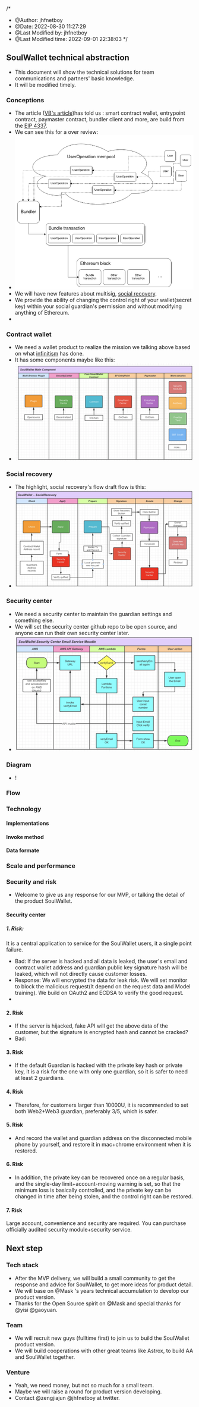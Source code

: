 /*
 * @Author: jhfnetboy 
 * @Date: 2022-08-30 11:27:29 
 * @Last Modified by: jhfnetboy
 * @Last Modified time: 2022-09-01 22:38:03
 */

## SoulWallet technical abstraction
+ This document will show the technical solutions for team communications and partners' basic knowledge.
+ It will be modified timely.
### Conceptions
+ The article ([VB's article](https://medium.com/infinitism/erc-4337-account-abstraction-without-ethereum-protocol-changes-d75c9d94dc4a))has told us : smart contract wallet, entrypoint contract, paymaster contract, bundler client and more, are build from the [EIP 4337](https://github.com/ethereum/EIPs/blob/master/EIPS/eip-4337.md). 
+ We can see this for a over review:
+ ![figure-43337](figure-4337.png)
+ We will have new features about multisig, [social recovery](https://vitalik.ca/general/2021/01/11/recovery.html).
+ We provide the ability of changing the control right of your wallet(secret key) within your social guardian's permission and without modifying anything of Ethereum. 
+ 
### Contract wallet
+ We need a wallet product to realize the mission we talking above based on what [infinitism](https://github.com/eth-infinitism/account-abstraction) has done.
+ It has some components maybe like this:
+ ![](main-flow2.png)
### Social recovery
+ The highlight, social recovery's flow draft flow is this:
+ ![social recovery](SR-flow.jpg) 
### Security center
+ We need a security center to maintain the guardian settings and something else.
+ We will set the security center github repo to be open source, and anyone can run their own security center later.
+ ![](email-flow.png)
### Diagram
+ !


### Flow
### Technology
#### Implementations
#### Invoke method

#### Data formate

### Scale and performance
### Security and risk
+ Welcome to give us any response for our MVP, or talking the detail of the product SoulWallet.
#### Security center
##### 1. Risk:
It is a central application to service for the SoulWallet users, it a single point failure.
+ Bad: If the server is hacked and all data is leaked, the user's email and contract wallet address and guardian public key signature hash will be leaked, which will not directly cause customer losses.
+ Response: We will encrypted the data for leak risk. We will set monitor to block the malicious request(It depend on the request data and Model training). We build on OAuth2 and ECDSA to verify the good request.
+ 
#### 2. Risk
+ If the server is hijacked, fake API will get the above data of the customer, but the signature is encrypted hash and cannot be cracked?
+ Bad: 
#### 3. Risk
+ If the default Guardian is hacked with the private key hash or private key, it is a risk for the one with only one guardian, so it is safer to need at least 2 guardians.
#### 4. Risk
+ Therefore, for customers larger than 10000U, it is recommended to set both Web2+Web3 guardian, preferably 3/5, which is safer.
#### 5. Risk
+ And record the wallet and guardian address on the disconnected mobile phone by yourself, and restore it in mac+chrome environment when it is restored.
#### 6. Risk 
+ In addition, the private key can be recovered once on a regular basis, and the single-day limit+account-moving warning is set, so that the minimum loss is basically controlled, and the private key can be changed in time after being stolen, and the control right can be restored.
#### 7. Risk 
Large account, convenience and security are required. You can purchase officially audited security module+security service.
## Next step
### Tech stack
+ After the MVP delivery, we will build a small community to get the response and advice for SoulWallet, to get more ideas for product detail.
+ We will base on @Mask 's years technical accumulation to develop our product version.
+ Thanks for the Open Source spirit on @Mask and special thanks for @yisi @gaoyuan.

### Team
+ We will recruit new guys (fulltime first) to join us to build the SoulWallet product version.
+ We will build cooperations with other great teams like Astrox, to build AA and SoulWallet together.

### Venture
+ Yeah, we need money, but not so much for a small team.
+ Maybe we will raise a round for product version developing.
+ Contact @zengjiajun @jhfnetboy at twitter.